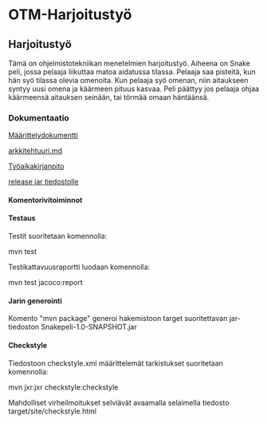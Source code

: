 # **OTM-Harjoitustyö**

## **Harjoitustyö**
Tämä on ohjelmistotekniikan menetelmien harjoitustyö. Aiheena on Snake peli, jossa pelaaja liikuttaa matoa aidatussa tilassa. Pelaaja saa pisteitä, kun hän syö tilassa olevia omenoita. Kun pelaaja syö omenan, niin aitaukseen syntyy uusi omena ja käärmeen pituus kasvaa.
Peli päättyy jos pelaaja ohjaa käärmeensä aitauksen seinään, tai törmää omaan häntäänsä.


### **Dokumentaatio**

[Määrittelydokumentti](https://github.com/Savolainen95/otm-harjoitustyo/blob/master/dokumentaatio/maarittelydokumentti.md)

[arkkitehtuuri.md](https://github.com/Savolainen95/otm-harjoitustyo/blob/master/dokumentaatio/arkkitehtuuri.md)

[Työaikakirjanpito](https://github.com/Savolainen95/otm-harjoitustyo/blob/master/dokumentaatio/tyoaikakirjanpito.md)

[release jar tiedostolle](https://github.com/Savolainen95/otm-harjoitustyo/releases/tag/Viikko5)


#### Komentorivitoiminnot ###
#### Testaus ####
Testit suoritetaan komennolla:

mvn test

Testikattavuusraportti luodaan komennolla:

mvn test jacoco:report
####  Jarin generointi ####

Komento "mvn package" generoi hakemistoon target suoritettavan jar-tiedoston Snakepeli-1.0-SNAPSHOT.jar

#### Checkstyle ####
Tiedostoon checkstyle.xml määrittelemät tarkistukset suoritetaan komennolla:

mvn jxr:jxr checkstyle:checkstyle
 
Mahdolliset virheilmoitukset selviävät avaamalla selaimella tiedosto target/site/checkstyle.html
